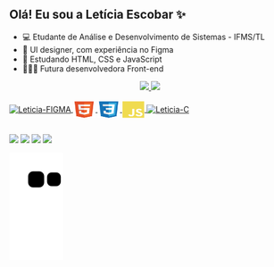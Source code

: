  ## Olá! Eu sou a Letícia Escobar ✨
 
 - 💻 Etudante de Análise e Desenvolvimento de Sistemas - IFMS/TL
 - 📱 UI designer, com experiência no Figma
 - 📘 Estudando HTML, CSS e JavaScript
 - 👩🏻‍💻 Futura desenvolvedora Front-end

<div align="center">
  <a href="https://github.com/LetEscobar">
  <img height="150em" src="https://github-readme-stats.vercel.app/api?username=LetEscobar&show_icons=true&theme=dracula&include_all_commits=true&count_private=true"/>
  <img height="150em" src="https://github-readme-stats.vercel.app/api/top-langs/?username=LetEscobar&layout=compact&langs_count=7&theme=dracula"/>
</div>
<div style="display: inline_block"><br>
  <img align="center" alt="Leticia-FIGMA" height="30" width="40" src="https://cdn.jsdelivr.net/gh/devicons/devicon/icons/figma/figma-original.svg">
  <img align="center" alt="Leticia-HTML" height="30" width="40" src="https://raw.githubusercontent.com/devicons/devicon/master/icons/html5/html5-original.svg">
  <img align="center" alt="Leticia-CSS" height="30" width="40" src="https://raw.githubusercontent.com/devicons/devicon/master/icons/css3/css3-original.svg">
  <img align="center" alt="Leticia-Js" height="30" width="40" src="https://raw.githubusercontent.com/devicons/devicon/master/icons/javascript/javascript-plain.svg">
  <img align="center" alt="Leticia-C" height="30" width="40" src="https://cdn.jsdelivr.net/gh/devicons/devicon/icons/c/c-original.svg" />
</div>
  
  ##

<div> 
 <a href="https://t.me/LetEscobar" target="_blank"><img src="https://img.shields.io/badge/Telegram-2CA5E0?style=for-the-badge&logo=telegram&logoColor=white" target="_blank"></a> 
 <a href="https://discord.gg/sUBajmvNwf" target="_blank"><img src="https://img.shields.io/badge/Discord-7289DA?style=for-the-badge&logo=discord&logoColor=white" target="_blank"></a> 
  <a href = "mailto:leticiaescobaraujo@gmail.com"><img src="https://img.shields.io/badge/Gmail-D14836?style=for-the-badge&logo=gmail&logoColor=white" target="_blank"></a>
  <a href="https://www.linkedin.com/in/let%C3%ADcia-de-escobar-de-araujo-6bbb391b6" target="_blank"><img src="https://img.shields.io/badge/-LinkedIn-%230077B5?style=for-the-badge&logo=linkedin&logoColor=white" target="_blank"></a> 
 
  ![Snake animation](https://github.com/LetEscobar/LetEscobar/blob/output/github-contribution-grid-snake.svg)
 
</div>
